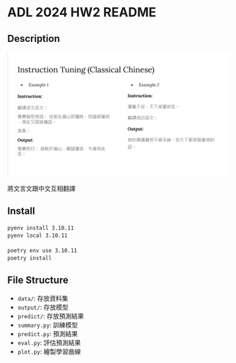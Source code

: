 # ADL 2024 HW2 README

## Description

![ADL 2024 HW3 Description](./image/image.png)

將文言文跟中文互相翻譯

## Install

```bash
pyenv install 3.10.11
pyenv local 3.10.11

poetry env use 3.10.11
poetry install
```

## File Structure

- `data/`: 存放資料集
- `output/`: 存放模型
- `predict/`: 存放預測結果
- `summary.py`: 訓練模型
- `predict.py`: 預測結果
- `eval.py`: 評估預測結果
- `plot.py`: 繪製學習曲線
